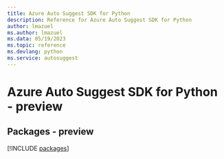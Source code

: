 ```yaml
---
title: Azure Auto Suggest SDK for Python
description: Reference for Azure Auto Suggest SDK for Python
author: lmazuel
ms.author: lmazuel
ms.data: 05/19/2023
ms.topic: reference
ms.devlang: python
ms.service: autosuggest
---
```

# Azure Auto Suggest SDK for Python - preview
## Packages - preview
[!INCLUDE [packages](auto-suggest-index.md)]